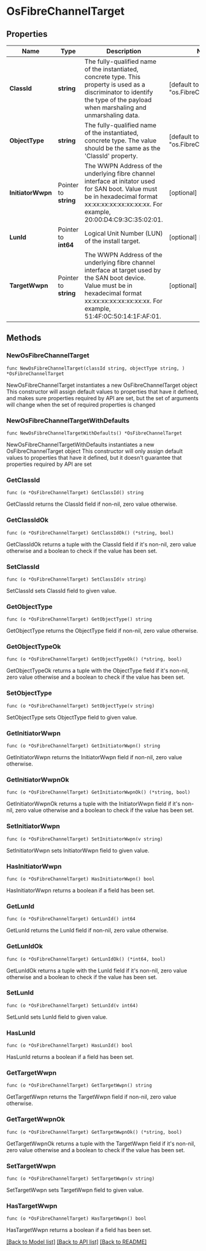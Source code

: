 # OsFibreChannelTarget

## Properties

Name | Type | Description | Notes
------------ | ------------- | ------------- | -------------
**ClassId** | **string** | The fully-qualified name of the instantiated, concrete type. This property is used as a discriminator to identify the type of the payload when marshaling and unmarshaling data. | [default to "os.FibreChannelTarget"]
**ObjectType** | **string** | The fully-qualified name of the instantiated, concrete type. The value should be the same as the &#39;ClassId&#39; property. | [default to "os.FibreChannelTarget"]
**InitiatorWwpn** | Pointer to **string** | The WWPN Address of the underlying fibre channel interface at initator used for SAN boot. Value must be in hexadecimal format xx:xx:xx:xx:xx:xx:xx:xx.  For example, 20:00:D4:C9:3C:35:02:01. | [optional] 
**LunId** | Pointer to **int64** | Logical Unit Number (LUN) of the install target. | [optional] [default to 0]
**TargetWwpn** | Pointer to **string** | The WWPN Address of the underlying fibre channel interface at target used by the SAN boot device. Value must be in hexadecimal format xx:xx:xx:xx:xx:xx:xx:xx.  For example, 51:4F:0C:50:14:1F:AF:01. | [optional] 

## Methods

### NewOsFibreChannelTarget

`func NewOsFibreChannelTarget(classId string, objectType string, ) *OsFibreChannelTarget`

NewOsFibreChannelTarget instantiates a new OsFibreChannelTarget object
This constructor will assign default values to properties that have it defined,
and makes sure properties required by API are set, but the set of arguments
will change when the set of required properties is changed

### NewOsFibreChannelTargetWithDefaults

`func NewOsFibreChannelTargetWithDefaults() *OsFibreChannelTarget`

NewOsFibreChannelTargetWithDefaults instantiates a new OsFibreChannelTarget object
This constructor will only assign default values to properties that have it defined,
but it doesn't guarantee that properties required by API are set

### GetClassId

`func (o *OsFibreChannelTarget) GetClassId() string`

GetClassId returns the ClassId field if non-nil, zero value otherwise.

### GetClassIdOk

`func (o *OsFibreChannelTarget) GetClassIdOk() (*string, bool)`

GetClassIdOk returns a tuple with the ClassId field if it's non-nil, zero value otherwise
and a boolean to check if the value has been set.

### SetClassId

`func (o *OsFibreChannelTarget) SetClassId(v string)`

SetClassId sets ClassId field to given value.


### GetObjectType

`func (o *OsFibreChannelTarget) GetObjectType() string`

GetObjectType returns the ObjectType field if non-nil, zero value otherwise.

### GetObjectTypeOk

`func (o *OsFibreChannelTarget) GetObjectTypeOk() (*string, bool)`

GetObjectTypeOk returns a tuple with the ObjectType field if it's non-nil, zero value otherwise
and a boolean to check if the value has been set.

### SetObjectType

`func (o *OsFibreChannelTarget) SetObjectType(v string)`

SetObjectType sets ObjectType field to given value.


### GetInitiatorWwpn

`func (o *OsFibreChannelTarget) GetInitiatorWwpn() string`

GetInitiatorWwpn returns the InitiatorWwpn field if non-nil, zero value otherwise.

### GetInitiatorWwpnOk

`func (o *OsFibreChannelTarget) GetInitiatorWwpnOk() (*string, bool)`

GetInitiatorWwpnOk returns a tuple with the InitiatorWwpn field if it's non-nil, zero value otherwise
and a boolean to check if the value has been set.

### SetInitiatorWwpn

`func (o *OsFibreChannelTarget) SetInitiatorWwpn(v string)`

SetInitiatorWwpn sets InitiatorWwpn field to given value.

### HasInitiatorWwpn

`func (o *OsFibreChannelTarget) HasInitiatorWwpn() bool`

HasInitiatorWwpn returns a boolean if a field has been set.

### GetLunId

`func (o *OsFibreChannelTarget) GetLunId() int64`

GetLunId returns the LunId field if non-nil, zero value otherwise.

### GetLunIdOk

`func (o *OsFibreChannelTarget) GetLunIdOk() (*int64, bool)`

GetLunIdOk returns a tuple with the LunId field if it's non-nil, zero value otherwise
and a boolean to check if the value has been set.

### SetLunId

`func (o *OsFibreChannelTarget) SetLunId(v int64)`

SetLunId sets LunId field to given value.

### HasLunId

`func (o *OsFibreChannelTarget) HasLunId() bool`

HasLunId returns a boolean if a field has been set.

### GetTargetWwpn

`func (o *OsFibreChannelTarget) GetTargetWwpn() string`

GetTargetWwpn returns the TargetWwpn field if non-nil, zero value otherwise.

### GetTargetWwpnOk

`func (o *OsFibreChannelTarget) GetTargetWwpnOk() (*string, bool)`

GetTargetWwpnOk returns a tuple with the TargetWwpn field if it's non-nil, zero value otherwise
and a boolean to check if the value has been set.

### SetTargetWwpn

`func (o *OsFibreChannelTarget) SetTargetWwpn(v string)`

SetTargetWwpn sets TargetWwpn field to given value.

### HasTargetWwpn

`func (o *OsFibreChannelTarget) HasTargetWwpn() bool`

HasTargetWwpn returns a boolean if a field has been set.


[[Back to Model list]](../README.md#documentation-for-models) [[Back to API list]](../README.md#documentation-for-api-endpoints) [[Back to README]](../README.md)



